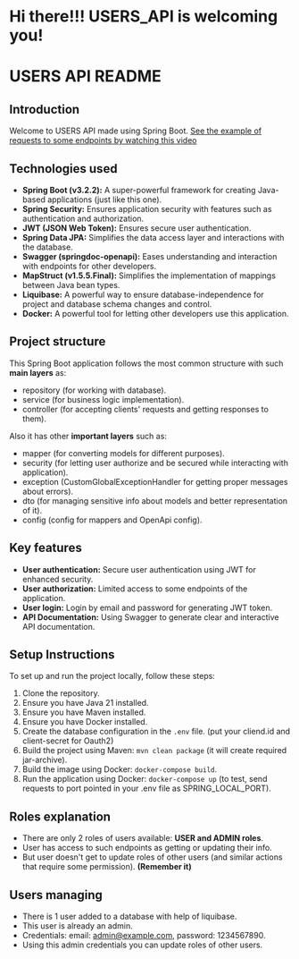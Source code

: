 # Hi there!!! USERS_API is welcoming you!

# USERS API README

## Introduction

Welcome to USERS API made using Spring Boot.
[See the example of requests to some endpoints by watching this video](https://www.loom.com/share/cbd5d2ebafda45a38d57762ea12b0d41?sid=2173edcc-05f7-40aa-94e0-0dc06b8091f9)

## Technologies used

- **Spring Boot (v3.2.2):** A super-powerful framework for creating Java-based applications (just like this one).
- **Spring Security:** Ensures application security with features such as authentication and authorization.
- **JWT (JSON Web Token):** Ensures secure user authentication.
- **Spring Data JPA:** Simplifies the data access layer and interactions with the database.
- **Swagger (springdoc-openapi):** Eases understanding and interaction with endpoints for other developers.
- **MapStruct (v1.5.5.Final):** Simplifies the implementation of mappings between Java bean types.
- **Liquibase:** A powerful way to ensure database-independence for project and database schema changes and control.
- **Docker:** A powerful tool for letting other developers use this application.

## Project structure

This Spring Boot application follows the most common structure with such **main layers** as:
- repository (for working with database).
- service (for business logic implementation).
- controller (for accepting clients' requests and getting responses to them).

Also it has other **important layers** such as:
- mapper (for converting models for different purposes).
- security (for letting user authorize and be secured while interacting with application).
- exception (CustomGlobalExceptionHandler for getting proper messages about errors).
- dto (for managing sensitive info about models and better representation of it).
- config (config for mappers and OpenApi config).

## Key features

- **User authentication:** Secure user authentication using JWT for enhanced security.
- **User authorization:** Limited access to some endpoints of the application.
- **User login:** Login by email and password for generating JWT token.
- **API Documentation:** Using Swagger to generate clear and interactive API documentation.

## Setup Instructions

To set up and run the project locally, follow these steps:

1. Clone the repository.
2. Ensure you have Java 21 installed.
3. Ensure you have Maven installed.
4. Ensure you have Docker installed.
5. Create the database configuration in the `.env` file. (put your cliend.id and client-secret for Oauth2)
6. Build the project using Maven: `mvn clean package` (it will create required jar-archive).
7. Build the image using Docker: `docker-compose build`.
8. Run the application using Docker: `docker-compose up` (to test, send requests to port pointed in your .env file as SPRING_LOCAL_PORT).

## Roles explanation

- There are only 2 roles of users available: **USER and ADMIN roles**.
- User has access to such endpoints as getting or updating their info.
- But user doesn't get to update roles of other users (and similar actions that require some permission). **(Remember it)**

## Users managing

- There is 1 user added to a database with help of liquibase.
- This user is already an admin.
- Credentials: email: admin@example.com, password: 1234567890.
- Using this admin credentials you can update roles of other users.
